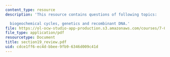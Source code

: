 ```yaml
---
content_type: resource
description: 'This resource contains questions of following topics:

  biogeochemical cycles, genetics and recombinant DNA.'
file: https://ol-ocw-studio-app-production.s3.amazonaws.com/courses/7-014-introductory-biology-spring-2005/cdce1ff6ec4dbbee9fb96346d009c41d_section19_review.pdf
file_type: application/pdf
resourcetype: Document
title: section19_review.pdf
uid: cdce1ff6-ec4d-bbee-9fb9-6346d009c41d
---
```

